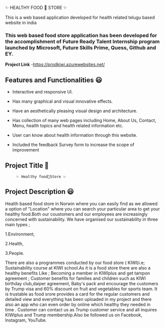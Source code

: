 
✨ HEALTHY FOOD 🍞 STORE ✨

This is a web based application developed for health related telugu based website in india

### This web based food store application has been developed for the accomplishment of Future Ready Talent Internship program launched by Microsoft, Future Skills Prime, Quess, Github and EY.

**Project Link** -https://prodkiwi.azurewebsites.net/

## Features and Functionalities 😃

- Interactive and responsive UI.

- Has many graphical and visual innovative effects.

- Have an aesthetically pleasing visual design and architecture.

- Has collection of many web pages including Home, About Us, Contact, Menu, health topics and health related information etc.

- User can know about health information through this website.

- Included the feedback Survey form to increase the scope of improvement 
## Project Title 🧐
         ✨ Healthy food🍞Store ✨
## Project Description 😃
Health based food store in Norwin where you can easily find as we allowed a option of "Location" where you can search your particular area to get your healthy food.Both our coustomers and our employees are increasingly concerned with sustainability. We have organised our sustainability in three main types ;

1.Environment,

2.Health,

3.People.

There are also a programmes conducted by our food store ( KIWI)i.e; Sustainability course at KIWI school.As it is a food store there are also a healthy benefits Like ; Becoming a member in KIWIplus and get tampon agreement ; Customer benefits for families and children such as KIWI birthday club,daiper agreement, Baby's pack and encourage the customers by Trump visa and 60% discount on fruit and vegetables for sports team. It is trustable as food srore provides a card for the regular customers and detailed view and everything has been uploaded in my project and there also an app who can even order by online which healthy they needed in time . Customer can contact us as Trump customer service and all inquires KIWIplus and Trump membership.Also be followed us on Facebook, Instagram, YouTube.






 






